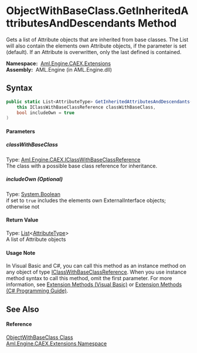 ObjectWithBaseClass.GetInheritedAttributesAndDescendants Method
===============================================================
Gets a list of Attribute objects that are inherited from base classes. The List will also contain the elements own Attribute objects, if the parameter is set (default). If an Attribute is overwritten, only the last defined is contained.

  **Namespace:**  [Aml.Engine.CAEX.Extensions][1]  
  **Assembly:**  AML.Engine (in AML.Engine.dll)

Syntax
------

```csharp
public static List<AttributeType> GetInheritedAttributesAndDescendants(
	this IClassWithBaseClassReference classWithBaseClass,
	bool includeOwn = true
)
```

#### Parameters

##### *classWithBaseClass*
Type: [Aml.Engine.CAEX.IClassWithBaseClassReference][2]  
 The class with a possible base class reference for inheritance.

##### *includeOwn* (Optional)
Type: [System.Boolean][3]  
 if set to `true` includes the elements own ExternalInterface objects; otherwise not

#### Return Value
Type: [List][4]&lt;[AttributeType][5]>  
A list of Attribute objects
#### Usage Note
In Visual Basic and C#, you can call this method as an instance method on any object of type [IClassWithBaseClassReference][2]. When you use instance method syntax to call this method, omit the first parameter. For more information, see [Extension Methods (Visual Basic)][6] or [Extension Methods (C# Programming Guide)][7].

See Also
--------

#### Reference
[ObjectWithBaseClass Class][8]  
[Aml.Engine.CAEX.Extensions Namespace][1]  

[1]: ../README.md
[2]: ../../Aml.Engine.CAEX/IClassWithBaseClassReference/README.md
[3]: https://docs.microsoft.com/dotnet/api/system.boolean
[4]: https://docs.microsoft.com/dotnet/api/system.collections.generic.list-1
[5]: ../../Aml.Engine.CAEX/AttributeType/README.md
[6]: https://docs.microsoft.com/dotnet/visual-basic/programming-guide/language-features/procedures/extension-methods
[7]: https://docs.microsoft.com/dotnet/csharp/programming-guide/classes-and-structs/extension-methods
[8]: README.md
[9]: https://www.automationml.org
[10]: ../../icons/logoShade.png